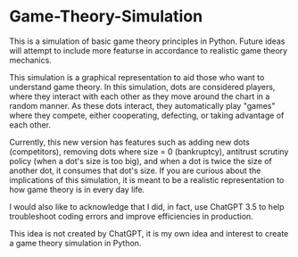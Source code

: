 # Game-Theory-Simulation
This is a simulation of basic game theory principles in Python. Future ideas will attempt to include more featurse in accordance to realistic game theory mechanics.

This simulation is a graphical representation to aid those who want to understand game theory. In this simulation, dots are considered players, where they interact with each other as they move around the chart in a random manner. As these dots interact, they automatically play "games" where they compete, either cooperating, defecting, or taking advantage of each other.

Currently, this new version has features such as adding new dots (competitors), removing dots where size = 0 (bankruptcy), antitrust scrutiny policy (when a dot's size is too big), and when a dot is twice the size of another dot, it consumes that dot's size. If you are curious about the implications of this simulation, it is meant to be a realistic representation to how game theory is in every day life. 

I would also like to acknowledge that I did, in fact, use ChatGPT 3.5 to help troubleshoot coding errors and improve efficiencies in production.

This idea is not created by ChatGPT, it is my own idea and interest to create a game theory simulation in Python.
